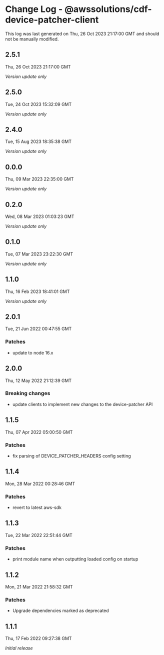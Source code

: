 # Change Log - @awssolutions/cdf-device-patcher-client

This log was last generated on Thu, 26 Oct 2023 21:17:00 GMT and should not be manually modified.

## 2.5.1
Thu, 26 Oct 2023 21:17:00 GMT

_Version update only_

## 2.5.0
Tue, 24 Oct 2023 15:32:09 GMT

_Version update only_

## 2.4.0
Tue, 15 Aug 2023 18:35:38 GMT

_Version update only_

## 0.0.0
Thu, 09 Mar 2023 22:35:00 GMT

_Version update only_

## 0.2.0
Wed, 08 Mar 2023 01:03:23 GMT

_Version update only_

## 0.1.0
Tue, 07 Mar 2023 23:22:30 GMT

_Version update only_

## 1.1.0
Thu, 16 Feb 2023 18:41:01 GMT

_Version update only_

## 2.0.1
Tue, 21 Jun 2022 00:47:55 GMT

### Patches

- update to node 16.x

## 2.0.0
Thu, 12 May 2022 21:12:39 GMT

### Breaking changes

- update clients to implement new changes to the device-patcher API

## 1.1.5
Thu, 07 Apr 2022 05:00:50 GMT

### Patches

- fix parsing of DEVICE_PATCHER_HEADERS config setting

## 1.1.4
Mon, 28 Mar 2022 00:28:46 GMT

### Patches

- revert to latest aws-sdk

## 1.1.3
Tue, 22 Mar 2022 22:51:44 GMT

### Patches

- print module name when outputting loaded config on startup

## 1.1.2
Mon, 21 Mar 2022 21:58:32 GMT

### Patches

- Upgrade dependencies marked as deprecated

## 1.1.1
Thu, 17 Feb 2022 09:27:38 GMT

_Initial release_

